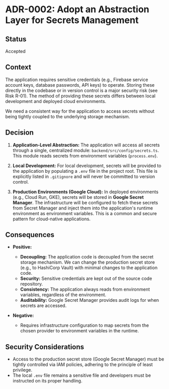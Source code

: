 
# ADR-0002: Adopt an Abstraction Layer for Secrets Management

## Status

Accepted

## Context

The application requires sensitive credentials (e.g., Firebase service account keys, database passwords, API keys) to operate. Storing these directly in the codebase or in version control is a major security risk (see Risk R-01). The method of providing these secrets differs between local development and deployed cloud environments.

We need a consistent way for the application to access secrets without being tightly coupled to the underlying storage mechanism.

## Decision

1.  **Application-Level Abstraction:** The application will access all secrets through a single, centralized module: `backend/src/config/secrets.ts`. This module reads secrets from environment variables (`process.env`).

2.  **Local Development:** For local development, secrets will be provided to the application by populating a `.env` file in the project root. This file is explicitly listed in `.gitignore` and will never be committed to version control.

3.  **Production Environments (Google Cloud):** In deployed environments (e.g., Cloud Run, GKE), secrets will be stored in **Google Secret Manager**. The infrastructure will be configured to fetch these secrets from Secret Manager and inject them into the application's runtime environment as environment variables. This is a common and secure pattern for cloud-native applications.

## Consequences

-   **Positive:**
    -   **Decoupling:** The application code is decoupled from the secret storage mechanism. We can change the production secret store (e.g., to HashiCorp Vault) with minimal changes to the application code.
    -   **Security:** Sensitive credentials are kept out of the source code repository.
    -   **Consistency:** The application always reads from environment variables, regardless of the environment.
    -   **Auditability:** Google Secret Manager provides audit logs for when secrets are accessed.

-   **Negative:**
    -   Requires infrastructure configuration to map secrets from the chosen provider to environment variables in the runtime.

## Security Considerations

-   Access to the production secret store (Google Secret Manager) must be tightly controlled via IAM policies, adhering to the principle of least privilege.
-   The local `.env` file remains a sensitive file and developers must be instructed on its proper handling.
